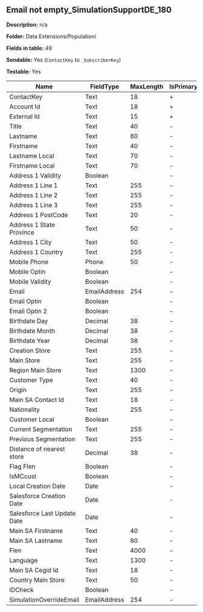 ## Email not empty_SimulationSupportDE_180

**Description:** n/a

**Folder:** Data Extensions/Population/

**Fields in table:** 49

**Sendable:** Yes (`ContactKey` to `_SubscriberKey`)

**Testable:** Yes

| Name | FieldType | MaxLength | IsPrimaryKey | IsNullable | DefaultValue |
| --- | --- | --- | --- | --- | --- |
| ContactKey | Text | 18 | + | - |  |
| Account Id | Text | 18 | + | - |  |
| External Id | Text | 15 | + | - |  |
| Title | Text | 40 | - | + |  |
| Lastname | Text | 80 | - | + |  |
| Firstname | Text | 40 | - | + |  |
| Lastname Local | Text | 70 | - | + |  |
| Firstname Local | Text | 70 | - | + |  |
| Address 1 Validity | Boolean |  | - | + |  |
| Address 1 Line 1 | Text | 255 | - | + |  |
| Address 1 Line 2 | Text | 255 | - | + |  |
| Address 1 Line 3 | Text | 255 | - | + |  |
| Address 1 PostCode | Text | 20 | - | + |  |
| Address 1 State Province | Text | 50 | - | + |  |
| Address 1 City | Text | 50 | - | + |  |
| Address 1 Country | Text | 255 | - | + |  |
| Mobile Phone | Phone | 50 | - | + |  |
| Mobile Optin | Boolean |  | - | + |  |
| Mobile Validity | Boolean |  | - | + |  |
| Email | EmailAddress | 254 | - | + |  |
| Email Optin | Boolean |  | - | + |  |
| Email Optin 2 | Boolean |  | - | + |  |
| Birthdate Day | Decimal | 38 | - | + |  |
| Birthdate Month | Decimal | 38 | - | + |  |
| Birthdate Year | Decimal | 38 | - | + |  |
| Creation Store | Text | 255 | - | + |  |
| Main Store | Text | 255 | - | + |  |
| Region Main Store | Text | 1300 | - | + |  |
| Customer Type | Text | 40 | - | + |  |
| Origin | Text | 255 | - | + |  |
| Main SA Contact Id | Text | 18 | - | + |  |
| Nationality | Text | 255 | - | + |  |
| Customer Local | Boolean |  | - | + |  |
| Current Segmentation | Text | 255 | - | + |  |
| Previous Segmentation | Text | 255 | - | + |  |
| Distance of nearest store | Decimal | 38 | - | + |  |
| Flag Flen | Boolean |  | - | + |  |
| IsMCcust | Boolean |  | - | + |  |
| Local Creation Date | Date |  | - | + |  |
| Salesforce Creation Date | Date |  | - | + |  |
| Salesforce Last Update Date | Date |  | - | + |  |
| Main SA Firstname | Text | 40 | - | + |  |
| Main SA Lastname | Text | 80 | - | + |  |
| Flen | Text | 4000 | - | + |  |
| Language | Text | 1300 | - | + |  |
| Main SA Cegid Id | Text | 18 | - | + |  |
| Country Main Store | Text | 50 | - | + |  |
| IDCheck | Boolean |  | - | + |  |
| SimulationOverrideEmail | EmailAddress | 254 | - | + |  |
